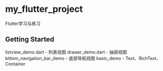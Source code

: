 # my_flutter_project

Flutter学习与练习

## Getting Started

listview_demo.dart - 列表视图
drawer_demo.dart - 抽屉视图
bittom_navigation_bar_demo - 底部导航视图
basic_demo - Text、RichText、Container
